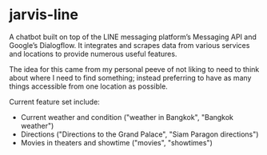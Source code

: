 # jarvis-line
A chatbot built on top of the LINE messaging platform’s Messaging API and Google’s Dialogflow. It integrates and scrapes data from various services and locations to provide numerous useful features.

The idea for this came from my personal peeve of not liking to need to think about where I need to find something; instead preferring to have as many things accessible from one location as possible.

Current feature set include:

- Current weather and condition ("weather in Bangkok", "Bangkok weather")
- Directions ("Directions to the Grand Palace", "Siam Paragon directions")
- Movies in theaters and showtime ("movies", "showtimes")

